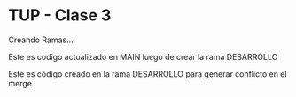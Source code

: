 # TUP - Clase 3

Creando Ramas...

Este es codigo actualizado en MAIN luego de crear la rama DESARROLLO

Este es código creado en la rama DESARROLLO para generar conflicto en el merge